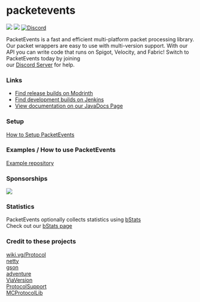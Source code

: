 # packetevents

[![](https://img.shields.io/badge/License-GPLv3-yellow.svg)](https://github.com/retrooper/packetevents/blob/2.0/LICENSE) [![](https://github.com/retrooper/packetevents/actions/workflows/build.yml/badge.svg)](https://github.com/retrooper/packetevents/actions) [![Discord](https://img.shields.io/badge/Discord-%235865F2.svg?style=for-the-badge&logo=discord&logoColor=white)](https://discord.gg/prqzNg9tRU)

PacketEvents is a fast and efficient multi-platform packet processing library. Our packet wrappers are easy to use with multi-version support. With our API you can write code that runs on Spigot, Velocity, and Fabric! Switch to PacketEvents today by joining \
our [Discord Server](https://discord.me/packetevents) for help.

### Links
* [Find release builds on Modrinth](https://modrinth.com/plugin/packetevents)
* [Find development builds on Jenkins](https://ci.codemc.io/job/retrooper/job/packetevents)
* [View documentation on our JavaDocs Page](https://packetevents.github.io/javadocs)

### Setup
[How to Setup PacketEvents](https://github.com/retrooper/packetevents/wiki/Depending-on-pre%E2%80%90built-PacketEvents)

### Examples / How to use PacketEvents
[Example repository](https://github.com/retrooper/packetevents-example)

### Sponsorships
[![](https://www.ej-technologies.com/images/product_banners/jprofiler_small.png)](https://www.ej-technologies.com/products/jprofiler/overview.html)

### Statistics
PacketEvents optionally collects statistics using [bStats](https://bstats.org/)\
Check out our [bStats page](https://bstats.org/plugin/bukkit/packetevents/11327)

### Credit to these projects
[wiki.vg/Protocol](https://wiki.vg/Protocol)\
[netty](https://github.com/netty/netty)\
[gson](https://github.com/google/gson)\
[adventure](https://github.com/KyoriPowered/adventure)\
[ViaVersion](https://github.com/ViaVersion/ViaVersion)\
[ProtocolSupport](https://github.com/ProtocolSupport/ProtocolSupport)\
[MCProtocolLib](https://github.com/GeyserMC/MCProtocolLib/)  
